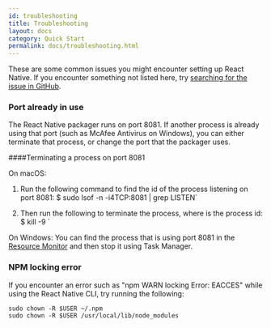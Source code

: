 ```yaml
---
id: troubleshooting
title: Troubleshooting
layout: docs
category: Quick Start
permalink: docs/troubleshooting.html
---
```


These are some common issues you might encounter setting up React Native. If you encounter something not listed here, try [searching for the issue in GitHub](https://github.com/facebook/react-vr/issues/).

### Port already in use

The React Native packager runs on port 8081. If another process is already using that port (such as McAfee Antivirus on Windows), you can either terminate that process, or change the port that the packager uses.

####Terminating a process on port 8081

On macOS:
1. Run the following command to find the id of the process listening on port 8081:
        $ sudo lsof -n -i4TCP:8081 | grep LISTEN`

1. Then run the following to terminate the process, where <PID> is the process id:
        $ kill -9 <PID>`

On Windows:
You can find the process that is using port 8081 in the [Resource Monitor](https://stackoverflow.com/questions/48198/how-can-you-find-out-which-process-is-listening-on-a-port-on-windows) and then stop it using Task Manager.

### NPM locking error

If you encounter an error such as "npm WARN locking Error: EACCES" while using the React Native CLI, try running the following:

```
sudo chown -R $USER ~/.npm
sudo chown -R $USER /usr/local/lib/node_modules
```
